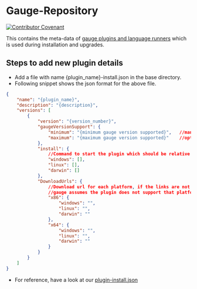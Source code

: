 # Gauge-Repository

[![Contributor Covenant](https://img.shields.io/badge/Contributor%20Covenant-v1.4%20adopted-ff69b4.svg)](CODE_OF_CONDUCT.md)

This contains the meta-data of [gauge plugins and language runners](https://gauge.org/plugins/) which is used during installation and upgrades.

## Steps to add new plugin details

* Add a file with name {plugin_name}-install.json in the base directory.
* Following snippet shows the json format for the above file.

```json
{
    "name": "{plugin_name}",
    "description": "{description}",
    "versions": [
        {
            "version": "{version_number}",
            "gaugeVersionSupport": {
                "minimum": "{minimum gauge version supported}",   //mandatory
                "maximum": "{maximum gauge version supported}"    //optional
            },
            "install": {
                //Command to start the plugin which should be relative to plugin directory
                "windows": [],
                "linux": [],
                "darwin": []
            },
            "DownloadUrls": {
                //Download url for each platform, if the links are not present,
                //gauge assumes the plugin does not support that platform.
                "x86": {
                    "windows": "",  
                    "linux": "",
                    "darwin": ""
                },
                "x64": {
                    "windows": "",
                    "linux": "",
                    "darwin": ""
                }
            }
        }
    ]
}
```

* For reference, have a look at our [plugin-install.json](https://github.com/getgauge/gauge-repository/blob/master/java-install.json)
